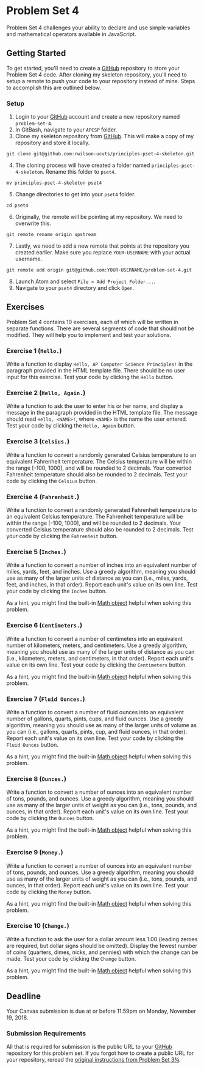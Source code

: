 # Problem Set 4

Problem Set 4 challenges your ability to declare and use simple variables and mathematical operators available in JavaScript.

## Getting Started

To get started, you'll need to create a [GitHub](https://github.com/) repository to store your Problem Set 4 code. After cloning my skeleton repository, you'll need to setup a remote to push your code to your repository instead of mine. Steps to accomplish this are outlined below.

### Setup

01. Login to your [GitHub](https://github.com/) account and create a new repository named `problem-set-4`.
02. In GitBash, navigate to your `APCSP` folder.
03. Clone my skeleton repository from [GitHub](https://github.com/). This will make a copy of my repository and store it locally.
```
git clone git@github.com:rwilson-ucvts/principles-pset-4-skeleton.git
```
04. The cloning process will have created a folder named `principles-pset-4-skeleton`. Rename this folder to `pset4`.
```
mv principles-pset-4-skeleton pset4
```
05. Change directories to get into your `pset4` folder.
```
cd pset4
```
06. Originally, the remote will be pointing at my repository. We need to overwrite this.
```
git remote rename origin upstream
```
07. Lastly, we need to add a new remote that points at the repository you created earlier. Make sure you replace `YOUR-USERNAME` with your actual username.
```
git remote add origin git@github.com:YOUR-USERNAME/problem-set-4.git
```
08. Launch Atom and select `File > Add Project Folder...`.
09. Navigate to your `pset4` directory and click `Open`.

## Exercises

Problem Set 4 contains 10 exercises, each of which will be written in separate functions. There are several segments of code that should not be modified. They will help you to implement and test your solutions.

### Exercise 1 (`Hello.`)

Write a function to display `Hello, AP Computer Science Principles!` in the paragraph provided in the HTML template file. There should be no user input for this exercise. Test your code by clicking the `Hello` button.

### Exercise 2 (`Hello, Again.`)

Write a function to ask the user to enter his or her name, and display a message in the paragraph provided in the HTML template file. The message should read `Hello, <NAME>!`, where `<NAME>` is the name the user entered. Test your code by clicking the `Hello, Again` button.

### Exercise 3 (`Celsius.`)

Write a function to convert a randomly generated Celsius temperature to an equivalent Fahrenheit temperature. The Celsius temperature will be within the range [-100, 1000], and will be rounded to 2 decimals. Your converted Fahrenheit temperature should also be rounded to 2 decimals. Test your code by clicking the `Celsius` button.

### Exercise 4 (`Fahrenheit.`)

Write a function to convert a randomly generated Fahrenheit temperature to an equivalent Celsius temperature. The Fahrenheit temperature will be within the range [-100, 1000], and will be rounded to 2 decimals. Your converted Celsius temperature should also be rounded to 2 decimals. Test your code by clicking the `Fahrenheit` button.

### Exercise 5 (`Inches.`)

Write a function to convert a number of inches into an equivalent number of miles, yards, feet, and inches. Use a greedy algorithm, meaning you should use as many of the larger units of distance as you can (i.e., miles, yards, feet, and inches, in that order). Report each unit's value on its own line. Test your code by clicking the `Inches` button.

As a hint, you might find the built-in [Math object](https://developer.mozilla.org/en-US/docs/Web/JavaScript/Reference/Global_Objects/Math) helpful when solving this problem.

### Exercise 6 (`Centimeters.`)

Write a function to convert a number of centimeters into an equivalent number of kilometers, meters, and centimeters. Use a greedy algorithm, meaning you should use as many of the larger units of distance as you can (i.e., kilometers, meters, and centimeters, in that order). Report each unit's value on its own line. Test your code by clicking the `Centimeters` button.

As a hint, you might find the built-in [Math object](https://developer.mozilla.org/en-US/docs/Web/JavaScript/Reference/Global_Objects/Math) helpful when solving this problem.

### Exercise 7 (`Fluid Ounces.`)

Write a function to convert a number of fluid ounces into an equivalent number of gallons, quarts, pints, cups, and fluid ounces. Use a greedy algorithm, meaning you should use as many of the larger units of volume as you can (i.e., gallons, quarts, pints, cup, and fluid ounces, in that order). Report each unit's value on its own line. Test your code by clicking the `Fluid Ounces` button.

As a hint, you might find the built-in [Math object](https://developer.mozilla.org/en-US/docs/Web/JavaScript/Reference/Global_Objects/Math) helpful when solving this problem.

### Exercise 8 (`Ounces.`)

Write a function to convert a number of ounces into an equivalent number of tons, pounds, and ounces. Use a greedy algorithm, meaning you should use as many of the larger units of weight as you can (i.e., tons, pounds, and ounces, in that order). Report each unit's value on its own line. Test your code by clicking the `Ounces` button.

As a hint, you might find the built-in [Math object](https://developer.mozilla.org/en-US/docs/Web/JavaScript/Reference/Global_Objects/Math) helpful when solving this problem.

### Exercise 9 (`Money.`)

Write a function to convert a number of ounces into an equivalent number of tons, pounds, and ounces. Use a greedy algorithm, meaning you should use as many of the larger units of weight as you can (i.e., tons, pounds, and ounces, in that order). Report each unit's value on its own line. Test your code by clicking the `Money` button.

As a hint, you might find the built-in [Math object](https://developer.mozilla.org/en-US/docs/Web/JavaScript/Reference/Global_Objects/Math) helpful when solving this problem.

### Exercise 10 (`Change.`)

Write a function to ask the user for a dollar amount less 1.00 (leading zeroes are required, but dollar signs should be omitted). Display the fewest number of coins (quarters, dimes, nicks, and pennies) with which the change can be made. Test your code by clicking the `Change` button.

As a hint, you might find the built-in [Math object](https://developer.mozilla.org/en-US/docs/Web/JavaScript/Reference/Global_Objects/Math) helpful when solving this problem.

## Deadline

Your Canvas submission is due at or before 11:59pm on Monday, November 19, 2018.

### Submission Requirements

All that is required for submission is the public URL to your [GitHub](https://github.com/) repository for this problem set. If you forgot how to create a public URL for your repository, reread the [original instructions from Problem Set 3¾](https://canvas.instructure.com/courses/1408038/pages/github-pages?module_item_id=19614011).
